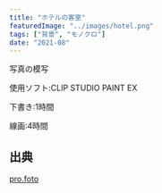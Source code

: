 ```yaml
---
title: "ホテルの客室"
featuredImage: "../images/hotel.png"
tags: ["背景", "モノクロ"]
date: "2021-08"
---
```


写真の模写

使用ソフト:CLIP STUDIO PAINT EX

下書き:1時間

線画:4時間

## 出典
[pro.foto](https://pro-foto.jp/free/product_info.php/cPath/21_27_64/products_id/416)
